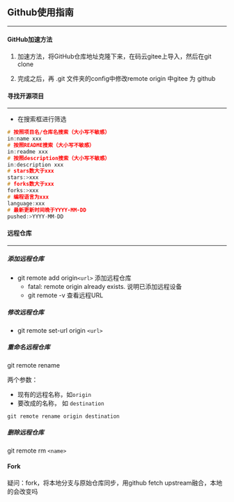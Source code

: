 ## Github使用指南

***

#### GitHub加速方法

1. 加速方法，将GitHub仓库地址克隆下来，在码云gitee上导入，然后在git clone

2. 完成之后，再 .git 文件夹的config中修改remote origin 中gitee 为 github

#### 寻找开源项目

***

* 在搜索框进行筛选

```c
# 按照项目名/仓库名搜索（大小写不敏感）
in:name xxx
# 按照README搜索（大小写不敏感）
in:readme xxx
# 按照description搜索（大小写不敏感）
in:description xxx
# stars数大于xxx
stars:>xxx
# forks数大于xxx
forks:>xxx
# 编程语言为xxx
language:xxx
# 最新更新时间晚于YYYY-MM-DD
pushed:>YYYY-MM-DD
```

#### 远程仓库

***

##### 添加远程仓库

* git remote add origin`<url>`  添加远程仓库
  * fatal: remote origin already exists. 说明已添加远程设备
  * git remote -v       查看远程URL

##### 修改远程仓库

* git remote set-url origin `<url>`

##### 重命名远程仓库

git remote rename 

两个参数：

* 现有的远程名称，如`origin`
* 要改成的名称， 如  `destination`

`git remote rename origin destination`

##### 删除远程仓库

git remote rm `<name>`

#### Fork

疑问：fork，将本地分支与原始仓库同步，用github fetch upstream融合，本地的会改变吗